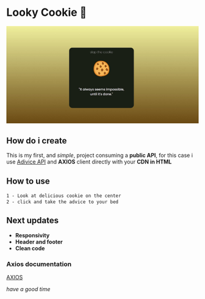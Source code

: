 # Looky Cookie 🍪

![Main project](project.jpg)


## How do i create

This is my first, and _simple_, project consuming a **public API**, for this case i use [Adivice API](https://api.adviceslip.com/) and **AXIOS** client directly with your **CDN in HTML**

## How to use
    1 - Look at delicious cookie on the center
    2 - click and take the advice to your bed

## Next updates
-   <b>Responsivity
-   Header and footer
-   Clean code</b>

### Axios documentation

[AXIOS](https://axios-http.com/docs/intro)


<i>have a good time<i>
